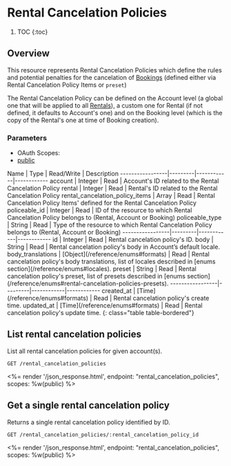 # Rental Cancelation Policies

1. TOC
{:toc}

## Overview

This resource represents Rental Cancelation Policies which define the rules and potential penalties for the cancelation of [Bookings](/reference/endpoints/bookings/) (defined either via Rental Cancelation Policy Items or `preset`)

The Rental Cancelation Policy can be defined on the Account level (a global one that will be applied to all [Rentals](/reference/endpoints/rentals/)), a custom one for Rental (if not defined, it defaults to Account's one) and on the Booking level (which is the copy of the Rental's one at time of Booking creation).

### Parameters
<ul class="nav nav-pills" role="tablist">
  <li class="disabled"><a>OAuth Scopes:</a></li>
  <li class="active"><a href="#public" role="tab" data-toggle="pill">public</a></li>
</ul>
<div class="tab-content" markdown="1">
  <div class="tab-pane active" id="public" markdown="1">
Name             | Type    | Read/Write | Description
-----------------|---------|------------|------------
account          | Integer | Read       | Account's ID related to the Rental Cancelation Policy
rental           | Integer | Read       | Rental's ID related to the Rental Cancelation Policy
rental_cancelation_policy_items | Array | Read | Rental Cancelation Policy Items' defined for the Rental Cancelation Policy
policeable_id    | Integer | Read       | ID of the resource to which Rental Cancelation Policy belongs to (Rental, Account or Booking)
policeable_type  | String  | Read       | Type of the resource to which Rental Cancelation Policy belongs to (Rental, Account or Booking)
-----------------|---------|------------|------------
id               | Integer | Read       | Rental cancelation policy's ID.
body             | String  | Read       | Rental cancelation policy's body in Account’s default locale.
body_translations | [Object](/reference/enums#formats)     | Read       | Rental cancelation policy's body translations, list of locales described in [enums section](/reference/enums#locales).
preset           | String  | Read       | Rental cancelation policy's preset, list of presets described in [enums section](/reference/enums#rental-cancelation-policies-presets).
-----------------|---------|------------|------------
created_at       | [Time](/reference/enums#formats) | Read         | Rental cancelation policy's create time.
updated_at       | [Time](/reference/enums#formats) | Read         | Rental cancelation policy's update time.
{: class="table table-bordered"}
  </div>
</div>

## List rental cancelation policies

List all rental cancelation policies for given account(s).

~~~
GET /rental_cancelation_policies
~~~

<%= render '/json_response.html', endpoint: "rental_cancelation_policies", scopes: %w(public) %>

## Get a single rental cancelation policy

Returns a single rental cancelation policy identified by ID.

~~~
GET /rental_cancelation_policies/:rental_cancelation_policy_id
~~~

<%= render '/json_response.html', endpoint: "rental_cancelation_policies", scopes: %w(public) %>
